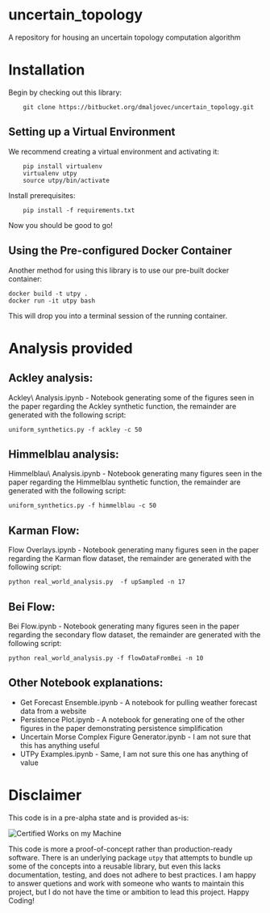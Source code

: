 # uncertain_topology

A repository for housing an uncertain topology computation algorithm

# Installation

Begin by checking out this library:

```
    git clone https://bitbucket.org/dmaljovec/uncertain_topology.git
```

## Setting up a Virtual Environment

We recommend creating a virtual environment and activating it:

```
    pip install virtualenv
    virtualenv utpy
    source utpy/bin/activate
```

Install prerequisites:

```
    pip install -f requirements.txt
```

Now you should be good to go!

## Using the Pre-configured Docker Container

Another method for using this library is to use our pre-built docker container:

```
docker build -t utpy .
docker run -it utpy bash
```

This will drop you into a terminal session of the running container.

# Analysis provided

## Ackley analysis:
 Ackley\ Analysis.ipynb - Notebook generating some of the figures seen in the paper regarding the Ackley synthetic function, the remainder are generated with the following script:
 
  ```
  uniform_synthetics.py -f ackley -c 50
  ```

## Himmelblau analysis:
 Himmelblau\ Analysis.ipynb - Notebook generating many figures seen in the paper regarding the Himmelblau synthetic function, the remainder are generated with the following script:
  ```
  uniform_synthetics.py -f himmelblau -c 50
  ```

## Karman Flow:
  Flow Overlays.ipynb - Notebook generating many figures seen in the paper regarding the Karman flow dataset, the remainder are generated with the following script:
  ```
  python real_world_analysis.py  -f upSampled -n 17
  ```

## Bei Flow:
  Bei Flow.ipynb - Notebook generating many figures seen in the paper regarding the secondary flow dataset, the remainder are generated with the following script:
  ```
  python real_world_analysis.py -f flowDataFromBei -n 10
  ```

## Other Notebook explanations:

* Get Forecast Ensemble.ipynb - A notebook for pulling weather forecast data from a website
* Persistence Plot.ipynb - A notebook for generating one of the other figures in the paper demonstrating persistence simplification
* Uncertain Morse Complex Figure Generator.ipynb - I am not sure that this has anything useful
* UTPy Examples.ipynb - Same, I am not sure this one has anything of value


# Disclaimer

This code is in a pre-alpha state and is provided as-is:

![Certified Works on my Machine](https://blog.codinghorror.com/content/images/uploads/2007/03/6a0120a85dcdae970b0128776ff992970c-pi.png)

This code is more a proof-of-concept rather than production-ready software. There is an underlying package `utpy` that attempts to bundle up some of the concepts into a reusable library, but even this lacks documentation, testing, and does not adhere to best practices. I am happy to answer quetions and work with someone who wants to maintain this project, but I do not have the time or ambition to lead this project. Happy Coding!
